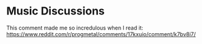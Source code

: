 # Music Discussions

This comment made me so incredulous when I read it: https://www.reddit.com/r/progmetal/comments/17kxuio/comment/k7bv8i7/
